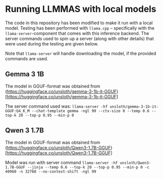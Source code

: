 # Running LLMMAS with local models

The code in this repository has been modified to make it run with a local model. Testing has been performed with `llama.cpp` – specifically with the `llama-server`-component that comes with this inference backend. The server commands used to spin up a server (along with other details) that were used during the testing are given below.

Note that `llama-server` will handle downloading the model, if the provided commands are used.

## Gemma 3 1B

The model in GGUF-format was obtained from (https://huggingface.co/unsloth/gemma-3-1b-it-GGUF)[https://huggingface.co/unsloth/gemma-3-1b-it-GGUF]

The server command used was: `llama-server -hf unsloth/gemma-3-1b-it-GGUF:Q4_K_M --chat-template gemma -ngl 99 --ctx-size 0 --temp 0.6 --top-k 20 --top-p 0.95 --min-p 0`

## Qwen 3 1.7B

The model in GGUF-format was obtained from (https://huggingface.co/unsloth/Qwen3-1.7B-GGUF)[https://huggingface.co/unsloth/Qwen3-1.7B-GGUF]

Model was run with server command `llama-server -hf unsloth/Qwen3-1.7B-GGUF --jinja --temp 0.6 --top-k 20 --top-p 0.95 --min-p 0 -c 40960 -n 32768 --no-context-shift -ngl 99`